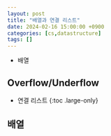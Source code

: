 ```yaml
---
layout: post
title: "배열과 연결 리스트"
date: 2024-02-16 15:00:00 +0900
categories: [cs,datastructure]
tags: []
---
```

* 배열
## Overflow/Underflow
* 연결 리스트
{:toc .large-only}

## 배열 

